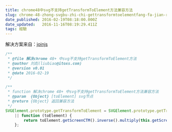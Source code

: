 ```yaml
---
title: chrome48中svg不支持getTransformToElement方法兼容方法
slug: chrome-48-zhong-svgbu-zhi-chi-gettransformtoelementfang-fa-jian-rong-fang-fa
date_published: 2016-02-19T08:18:00.000Z
date_updated:   2016-11-16T08:19:29.411Z
tags: 經驗
---
```


解决方案来自：[joinjs](http://jointjs.com/blog/get-transform-to-element-polyfill.html)
```js
/**
 * @file 解决chrome 48+ 中svg不支持getTransformToElement方法
 * @author 刘彪(liubiao@itoxs.com)
 * @version v0.01
 * @date 2016-02-19
 */

/**
 * function 解决chrome 48+ 中svg不支持getTransformToElement方法兼容方法
 * @param  {Object} [toElement] svg节点
 * @return {Object} 返回兼容方法
 */
SVGElement.prototype.getTransformToElement = SVGElement.prototype.getTransformToElement
    || function (toElement) {
        return toElement.getScreenCTM().inverse().multiply(this.getScreenCTM());
    };
```
